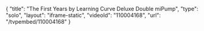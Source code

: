 {
    "title": "The First Years by Learning Curve Deluxe Double miPump",
    "type": "solo",
    "layout": "iframe-static",
    "videoId": "110004168",
    "url": "\/tvpembed\/110004168"
}